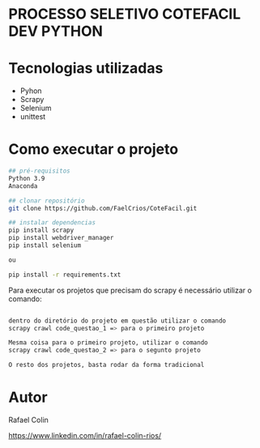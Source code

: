 # PROCESSO SELETIVO COTEFACIL DEV PYTHON

# Tecnologias utilizadas
- Pyhon
- Scrapy
- Selenium
- unittest


# Como executar o projeto

```bash
## pré-requisitos
Python 3.9
Anaconda

## clonar repositório
git clone https://github.com/FaelCrios/CoteFacil.git

## instalar dependencias
pip install scrapy
pip install webdriver_manager
pip install selenium                                                            

ou

pip install -r requirements.txt
```
Para executar os projetos que precisam do scrapy é necessário utilizar o comando:
```bash

dentro do diretório do projeto em questão utilizar o comando
scrapy crawl code_questao_1 => para o primeiro projeto

Mesma coisa para o primeiro projeto, utilizar o comando 
scrapy crawl code_questao_2 => para o segunto projeto

O resto dos projetos, basta rodar da forma tradicional
```

# Autor

Rafael Colin

https://www.linkedin.com/in/rafael-colin-rios/
